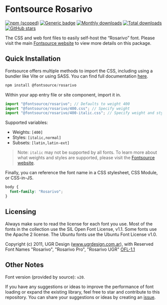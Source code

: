 # Fontsource Rosarivo

[![npm (scoped)](https://img.shields.io/npm/v/@fontsource/rosarivo?color=brightgreen)](https://www.npmjs.com/package/@fontsource/rosarivo) [![Generic badge](https://img.shields.io/badge/fontsource-passing-brightgreen)](https://github.com/fontsource/fontsource) [![Monthly downloads](https://badgen.net/npm/dm/@fontsource/rosarivo)](https://github.com/fontsource/fontsource) [![Total downloads](https://badgen.net/npm/dt/@fontsource/rosarivo)](https://github.com/fontsource/fontsource) [![GitHub stars](https://img.shields.io/github/stars/fontsource/fontsource.svg?style=social&label=Star)](https://github.com/fontsource/fontsource/stargazers)

The CSS and web font files to easily self-host the “Rosarivo” font. Please visit the main [Fontsource website](https://fontsource.org/fonts/rosarivo) to view more details on this package.

## Quick Installation

Fontsource offers multiple methods to import the CSS, including using a bundler like Vite or using SASS. You can find full documentation [here](https://fontsource.org/docs/getting-started/introduction).

```javascript
npm install @fontsource/rosarivo
```

Within your app entry file or site component, import it in.

```javascript
import "@fontsource/rosarivo"; // Defaults to weight 400
import "@fontsource/rosarivo/400.css"; // Specify weight
import "@fontsource/rosarivo/400-italic.css"; // Specify weight and style
```

Supported variables:
- Weights: `[400]`
- Styles: `[italic,normal]`
- Subsets: `[latin,latin-ext]`

> Note: `italic` may not be supported by all fonts. To learn more about what weights and styles are supported, please visit the [Fontsource website](https://fontsource.org/fonts/rosarivo).

Finally, you can reference the font name in a CSS stylesheet, CSS Module, or CSS-in-JS.

```css
body {
  font-family: "Rosarivo";
}
```

## Licensing
Always make sure to read the license for each font you use. Most of the fonts in the collection use the SIL Open Font License, v1.1. Some fonts use the Apache 2 license. The Ubuntu fonts use the Ubuntu Font License v1.0.

Copyright (c) 2011, UGR Design (www.ugrdesign.com.ar), with Reserved Font Names "Rosarivo", "Rosarivo Pro", "Rosarivo UGR"
[OFL-1.1](http://scripts.sil.org/OFL)

## Other Notes
Font version (provided by source): `v20`.

If you have any suggestions or ideas to improve the performance of font loading or expand the existing library, feel free to star and contribute to this repository. You can share your suggestions or ideas by creating an [issue](https://github.com/fontsource/fontsource/issues).